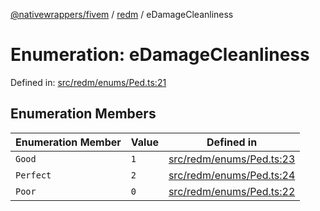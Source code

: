 [@nativewrappers/fivem](../../README.md) / [redm](../README.md) / eDamageCleanliness

# Enumeration: eDamageCleanliness

Defined in: [src/redm/enums/Ped.ts:21](https://github.com/nativewrappers/nativewrappers/blob/c60977197fc03a84e577475a74a7b129c71770ca/src/redm/enums/Ped.ts#L21)

## Enumeration Members

| Enumeration Member | Value | Defined in |
| ------ | ------ | ------ |
| <a id="good"></a> `Good` | `1` | [src/redm/enums/Ped.ts:23](https://github.com/nativewrappers/nativewrappers/blob/c60977197fc03a84e577475a74a7b129c71770ca/src/redm/enums/Ped.ts#L23) |
| <a id="perfect"></a> `Perfect` | `2` | [src/redm/enums/Ped.ts:24](https://github.com/nativewrappers/nativewrappers/blob/c60977197fc03a84e577475a74a7b129c71770ca/src/redm/enums/Ped.ts#L24) |
| <a id="poor"></a> `Poor` | `0` | [src/redm/enums/Ped.ts:22](https://github.com/nativewrappers/nativewrappers/blob/c60977197fc03a84e577475a74a7b129c71770ca/src/redm/enums/Ped.ts#L22) |
